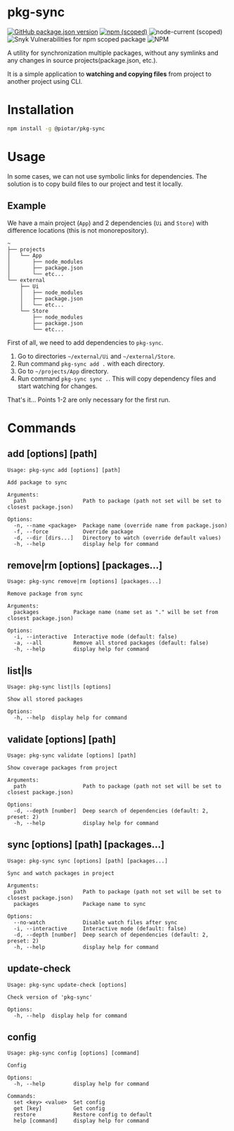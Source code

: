 # pkg-sync

[![GitHub package.json version](https://img.shields.io/github/package-json/v/piotar/pkg-sync)](https://github.com/piotar/pkg-sync)
[![npm (scoped)](https://img.shields.io/npm/v/@piotar/pkg-sync)](https://www.npmjs.com/package/@piotar/pkg-sync)
![node-current (scoped)](https://img.shields.io/node/v/@piotar/pkg-sync)
![Snyk Vulnerabilities for npm scoped package](https://img.shields.io/snyk/vulnerabilities/npm/@piotar/pkg-sync)
![NPM](https://img.shields.io/npm/l/@piotar/pkg-sync)

A utility for synchronization multiple packages, without any symlinks and any changes in source projects(package.json, etc.).

It is a simple application to **watching and copying files** from project to another project using CLI.

# Installation


```sh
npm install -g @piotar/pkg-sync
```

# Usage

In some cases, we can not use symbolic links for dependencies. The solution is to copy build files to our project and test it locally. 

## Example

We have a main project (`App`) and 2 dependencies (`Ui` and `Store`) with difference locations (this is not monorepository).

```
~
├── projects
│   └── App
│       ├── node_modules
│       ├── package.json
│       └── etc...
└── external
    ├── Ui
    │   ├── node_modules
    │   ├── package.json
    │   └── etc...
    └── Store
        ├── node_modules
        ├── package.json
        └── etc...
```

First of all, we need to add dependencies to `pkg-sync`.

1. Go to directories `~/external/Ui` and `~/external/Store`.
2. Run command `pkg-sync add .`  with each directory.
3. Go to `~/projects/App` directory.
4. Run command `pkg-sync sync .`. This will copy dependency files and start watching for changes.

That's it... Points 1-2 are only necessary for the first run.

# Commands

## add [options] [path]

```console
Usage: pkg-sync add [options] [path]

Add package to sync

Arguments:
  path                  Path to package (path not set will be set to closest package.json)

Options:
  -n, --name <package>  Package name (override name from package.json)
  -f, --force           Override package
  -d, --dir [dirs...]   Directory to watch (override default values)
  -h, --help            display help for command

```

## remove|rm [options] [packages...]

```console
Usage: pkg-sync remove|rm [options] [packages...]

Remove package from sync

Arguments:
  packages           Package name (name set as "." will be set from closest package.json)

Options:
  -i, --interactive  Interactive mode (default: false)
  -a, --all          Remove all stored packages (default: false)
  -h, --help         display help for command

```

## list|ls

```console
Usage: pkg-sync list|ls [options]

Show all stored packages

Options:
  -h, --help  display help for command

```

## validate [options] [path]

```console
Usage: pkg-sync validate [options] [path]

Show coverage packages from project

Arguments:
  path                  Path to package (path not set will be set to closest package.json)

Options:
  -d, --depth [number]  Deep search of dependencies (default: 2, preset: 2)
  -h, --help            display help for command

```

## sync [options] [path] [packages...]

```console
Usage: pkg-sync sync [options] [path] [packages...]

Sync and watch packages in project

Arguments:
  path                  Path to package (path not set will be set to closest package.json)
  packages              Package name to sync

Options:
  --no-watch            Disable watch files after sync
  -i, --interactive     Interactive mode (default: false)
  -d, --depth [number]  Deep search of dependencies (default: 2, preset: 2)
  -h, --help            display help for command

```

## update-check

```console
Usage: pkg-sync update-check [options]

Check version of 'pkg-sync'

Options:
  -h, --help  display help for command

```

## config

```console
Usage: pkg-sync config [options] [command]

Config

Options:
  -h, --help         display help for command

Commands:
  set <key> <value>  Set config
  get [key]          Get config
  restore            Restore config to default
  help [command]     display help for command

```
